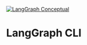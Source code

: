 [![LangGraph Conceptual](https://img.shields.io/badge/LangGraph-Conceptual-blue?logo=langgraph)](https://langchain-ai.github.io/langgraph/concepts/langgraph_cli/)


# LangGraph CLI


